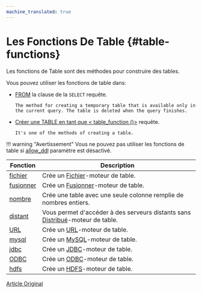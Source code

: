 ```yaml
---
machine_translated: true
---
```


# Les Fonctions De Table {#table-functions}

Les fonctions de Table sont des méthodes pour construire des tables.

Vous pouvez utiliser les fonctions de table dans:

-   [FROM](../select.md#select-from) la clause de la `SELECT` requête.

        The method for creating a temporary table that is available only in the current query. The table is deleted when the query finishes.

-   [Créer une TABLE en tant que \< table\_function ()\>](../create.md#create-table-query) requête.

        It's one of the methods of creating a table.

!!! warning "Avertissement"
    Vous ne pouvez pas utiliser les fonctions de table si [allow\_ddl](../../operations/settings/permissions_for_queries.md#settings_allow_ddl) paramètre est désactivé.

| Fonction              | Description                                                                                                                    |
|-----------------------|--------------------------------------------------------------------------------------------------------------------------------|
| [fichier](file.md)    | Crée un [Fichier](../../operations/table_engines/file.md)-moteur de table.                                                     |
| [fusionner](merge.md) | Crée un [Fusionner](../../operations/table_engines/merge.md)-moteur de table.                                                  |
| [nombre](numbers.md)  | Crée une table avec une seule colonne remplie de nombres entiers.                                                              |
| [distant](remote.md)  | Vous permet d'accéder à des serveurs distants sans [Distribué](../../operations/table_engines/distributed.md)-moteur de table. |
| [URL](url.md)         | Crée un [URL](../../operations/table_engines/url.md)-moteur de table.                                                          |
| [mysql](mysql.md)     | Crée un [MySQL](../../operations/table_engines/mysql.md)-moteur de table.                                                      |
| [jdbc](jdbc.md)       | Crée un [JDBC](../../operations/table_engines/jdbc.md)-moteur de table.                                                        |
| [ODBC](odbc.md)       | Crée un [ODBC](../../operations/table_engines/odbc.md)-moteur de table.                                                        |
| [hdfs](hdfs.md)       | Crée un [HDFS](../../operations/table_engines/hdfs.md)-moteur de table.                                                        |

[Article Original](https://clickhouse.tech/docs/en/query_language/table_functions/) <!--hide-->
